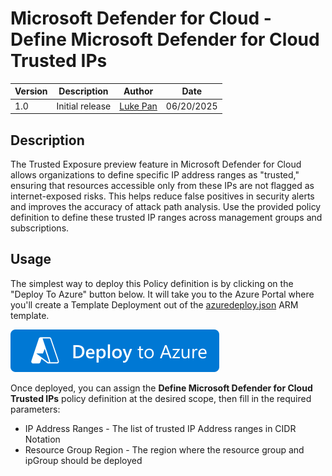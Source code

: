 # Microsoft Defender for Cloud - Define Microsoft Defender for Cloud Trusted IPs

| Version | Description | Author | Date |
| ------ | ------ | ------ | ------ |
| 1.0 | Initial release | [Luke Pan](https://github.com/lukepan2024)| 06/20/2025|

## Description

The Trusted Exposure preview feature in Microsoft Defender for Cloud allows organizations to define specific IP address ranges as "trusted," ensuring that resources accessible only from these IPs are not flagged as internet-exposed risks.
This helps reduce false positives in security alerts and improves the accuracy of attack path analysis. Use the provided policy definition to define these trusted IP ranges across management groups and subscriptions.

## Usage

The simplest way to deploy this Policy definition is by clicking on the "Deploy To Azure" button below. It will take you to the Azure Portal where you'll create a Template Deployment out of the [azuredeploy.json](./azuredeploy.json) ARM template.
  
[![Deploy To Azure](https://raw.githubusercontent.com/Azure/azure-quickstart-templates/master/1-CONTRIBUTION-GUIDE/images/deploytoazure.svg?sanitize=true)](https://portal.azure.com/#create/Microsoft.Template/uri/https%3A%2F%2Fraw.githubusercontent.com%2FAzure%2FMicrosoft-Defender-for-Cloud%2Fmain%2FPolicy%2FDefine%20MDC%20Trusted%20IPs%2Fazuredeploy.json)

Once deployed, you can assign the **Define Microsoft Defender for Cloud Trusted IPs** policy definition at the desired scope, then fill in the required parameters:

* IP Address Ranges - The list of trusted IP Address ranges in CIDR Notation
* Resource Group Region - The region where the resource group and ipGroup should be deployed